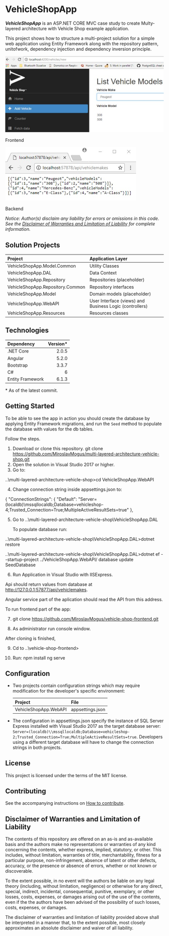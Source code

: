 
# VehicleShopApp

**_VehicleShopApp_** is an ASP.NET CORE MVC case study to create Multy-layered architecture with Vehicle Shop example application.

This project shows how to structure a multi-project solution for a simple web application using Entity Framework along with the repository pattern, unitofwork, dependency injection and dependency inversion principle.

![alt text](https://raw.githubusercontent.com/MiroslavMogus/different-images/master/angular-part.jpg)

Frontend

![alt text](https://raw.githubusercontent.com/MiroslavMogus/different-images/master/api-part.jpg)

Backend

*Notice: Author(s) disclaim any liability for errors or omissions in this code. See the [Disclaimer of Warranties and Limitation of Liability](#disclaimer-of-warranties-and-limitation-of-liability) for complete information.*

## Solution Projects

| Project | Application Layer |
| :--- | :--- |
| VehicleShopApp.Model.Common	 | Utility Classes |
| VehicleShopApp.DAL | Data Context |
| VehicleShopApp.Repository | Repositories (placeholder) |
| VehicleShopApp.Repository.Common | Repository interfaces |
| VehicleShopApp.Model	 | Domain models (placeholder) |
| VehicleShopApp.WebAPI	 | User Interface (views) and Business Logic (controllers) |
| VehicleShopApp.Resources | Resources classes |
		
	
	
		
	
		


## Technologies

| Dependency | Version*
| :--- | ---:
| .NET Core | 2.0.5
| Angular 	| 5.2.0
| Bootstrap | 3.3.7
| C# | 6
| Entity Framework | 6.1.3


&ast; As of the latest commit.

## Getting Started

To be able to see the app in action you should create the database by applying Entity Framework migrations, and run the `Seed` method to populate the database with values for the db tables.

Follow the steps.

1. Download or clone this repository. git clone https://github.com/MiroslavMogus/multi-layered-architecture-vehicle-shop.git
2. Open the solution in Visual Studio 2017 or higher.
3. Go to:

..\multi-layered-architecture-vehicle-shop>cd VehicleShopApp.WebAPI

4. Change connection string inside appsettings.json to:

{
  "ConnectionStrings": {
    "Default": "Server=(localdb)\\mssqllocaldb;Database=vehicleshop-4;Trusted_Connection=True;MultipleActiveResultSets=true"
  },

5. Go to ..\multi-layered-architecture-vehicle-shop\VehicleShopApp.DAL

   To populate database run:
   
  ..\multi-layered-architecture-vehicle-shop\VehicleShopApp.DAL>dotnet restore
  
  ..\multi-layered-architecture-vehicle-shop\VehicleShopApp.DAL>dotnet ef --startup-project ../VehicleShopApp.WebAPI/ database update SeedDatabase

6. Run Application in Visual Studio with IISExpress.

Api should return values from database at http://127.0.0.1:57877/api/vehiclemakes.

Angular service part of the aplication should read the API from this address.

To run frontend part of the app:

7. git clone https://github.com/MiroslavMogus/vehicle-shop-frontend.git

8. As administrator run console window.

After cloning is finished,

9. Cd to ..\vehicle-shop-frontend>

10. Run:
npm install
ng serve

## Configuration

* Two projects contain configuration strings which may require modification for the developer's specific environment:

    | Project | File
    | :--- | :---
    | VehicleShopApp.WebAPI | appsettings.json

* The configuration in appsettings.json specify the instance of SQL Server Express installed with Visual Studio 2017 as the target database server: `Server=(localdb)\\mssqllocaldb;Database=vehicleshop-2;Trusted_Connection=True;MultipleActiveResultSets=true`. Developers using a different target database will have to change the connection strings in both projects.

## License

This project is licensed under the terms of the MIT license.

## Contributing

See the accompanying instructions on [How to contribute](CONTRIBUTING.md).

## Disclaimer of Warranties and Limitation of Liability

The contents of this repository are offered on an as-is and as-available basis and the authors make no representations or warranties of any kind concerning the contents, whether express, implied, statutory, or other. This includes, without limitation, warranties of title, merchantability, fitness for a particular purpose, non-infringement, absence of latent or other defects, accuracy, or the presence or absence of errors, whether or not known or discoverable.

To the extent possible, in no event will the authors be liable on any legal theory (including, without limitation, negligence) or otherwise for any direct, special, indirect, incidental, consequential, punitive, exemplary, or other losses, costs, expenses, or damages arising out of the use of the contents, even if the the authors have been advised of the possibility of such losses, costs, expenses, or damages.

The disclaimer of warranties and limitation of liability provided above shall be interpreted in a manner that, to the extent possible, most closely approximates an absolute disclaimer and waiver of all liability.
